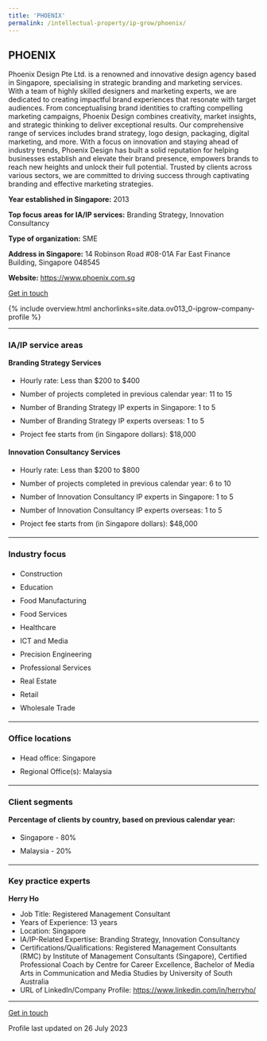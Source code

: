 ```yaml
---
title: 'PHOENIX'
permalink: /intellectual-property/ip-grow/phoenix/
---
```


## PHOENIX

Phoenix Design Pte Ltd. is a renowned and innovative design agency based in Singapore, specialising in strategic branding and marketing services. With a team of highly skilled designers and marketing experts, we are dedicated to creating impactful brand experiences that resonate with target audiences. From conceptualising brand identities to crafting compelling marketing campaigns, Phoenix Design combines creativity, market insights, and strategic thinking to deliver exceptional results. Our comprehensive range of services includes brand strategy, logo design, packaging, digital marketing, and more. With a focus on innovation and staying ahead of industry trends, Phoenix Design has built a solid reputation for helping businesses establish and elevate their brand presence, empowers brands to reach new heights and unlock their full potential. Trusted by clients across various sectors, we are committed to driving success through captivating branding and effective marketing strategies.

<b>Year established in Singapore:</b> 2013

<b>Top focus areas for IA/IP services:</b> Branding Strategy, Innovation Consultancy

<b>Type of organization:</b> SME

<b>Address in Singapore:</b> 14 Robinson Road #08-01A Far East Finance Building, Singapore 048545

<b>Website:</b> <a href='https://www.phoenix.com.sg'>https://www.phoenix.com.sg</a>

<a class='btn' href='https://form.gov.sg/648904650ad50d0011dd9370' target='_blank' rel='noopener'>Get in touch</a>

{% include overview.html anchorlinks=site.data.ov013_0-ipgrow-company-profile %}

---
<a name='ip-related-service-areas'></a>
### IA/IP service areas

**Branding Strategy Services**

<ul>
<li style='line-height: 27px; margin: 0px 0px !important'>Hourly rate:  Less than $200 to $400</li>
<li style='line-height: 27px; margin: 0px 0px !important'>Number of projects completed in previous calendar year: 11 to 15</li>
<li style='line-height: 27px; margin: 0px 0px !important'>Number of Branding Strategy IP experts in Singapore: 1 to 5</li>
<li style='line-height: 27px; margin: 0px 0px !important'>Number of Branding Strategy IP experts overseas: 1 to 5</li>
<li style='line-height: 27px; margin: 0px 0px !important'>Project fee starts from (in Singapore dollars):  $18,000</li>
</ul>

**Innovation Consultancy Services**

<ul>
<li style='line-height: 27px; margin: 0px 0px !important'>Hourly rate:  Less than $200 to $800</li>
<li style='line-height: 27px; margin: 0px 0px !important'>Number of projects completed in previous calendar year: 6 to 10</li>
<li style='line-height: 27px; margin: 0px 0px !important'>Number of Innovation Consultancy IP experts in Singapore: 1 to 5</li>
<li style='line-height: 27px; margin: 0px 0px !important'>Number of Innovation Consultancy IP experts overseas: 1 to 5</li>
<li style='line-height: 27px; margin: 0px 0px !important'>Project fee starts from (in Singapore dollars):  $48,000</li>
</ul>

---
<a name='industry-focus'></a>
### Industry focus

<ul><li style='line-height: 27px; margin: 0px 0px !important'> Construction</li><li style='line-height: 27px; margin: 0px 0px !important'>Education</li><li style='line-height: 27px; margin: 0px 0px !important'>Food Manufacturing</li><li style='line-height: 27px; margin: 0px 0px !important'>Food Services</li><li style='line-height: 27px; margin: 0px 0px !important'>Healthcare</li><li style='line-height: 27px; margin: 0px 0px !important'>ICT and Media</li><li style='line-height: 27px; margin: 0px 0px !important'>Precision Engineering</li><li style='line-height: 27px; margin: 0px 0px !important'>Professional Services</li><li style='line-height: 27px; margin: 0px 0px !important'>Real Estate</li><li style='line-height: 27px; margin: 0px 0px !important'>Retail</li><li style='line-height: 27px; margin: 0px 0px !important'>Wholesale Trade</li></ul>

---
<a name='office-locations'></a>
### Office locations

<ul><li style='line-height: 27px; margin: 0px 0px !important'> Head office: Singapore</li><li style='line-height: 27px; margin: 0px 0px !important'>Regional Office(s): Malaysia</li></ul>

---
<a name='client-segments'></a>
### Client segments

**Percentage of clients by country, based on previous calendar year:**

<ul><li style='line-height: 27px; margin: 0px 0px !important'> Singapore - 80%</li><li style='line-height: 27px; margin: 0px 0px !important'>Malaysia - 20%</li></ul>

---
<a name='key-practice-experts'></a>
### Key practice experts

**Herry Ho**

- Job Title: Registered Management Consultant
- Years of Experience: 13 years
- Location: Singapore
- IA/IP-Related Expertise: Branding Strategy, Innovation Consultancy
- Certifications/Qualifications: Registered Management Consultants (RMC) by Institute of Management Consultants (Singapore), Certified Professional Coach by Centre for Career Excellence, Bachelor of Media Arts in Communication and Media Studies by University of South Australia
- URL of LinkedIn/Company Profile: <a href="https://www.linkedin.com/in/herryho/" target="_blank" rel="noopener">https://www.linkedin.com/in/herryho/</a>

---
<p>
<a class='btn' href='https://form.gov.sg/648904650ad50d0011dd9370' target='_blank' rel='noopener'>Get in touch</a>
</p>
Profile last updated on 26 July 2023
